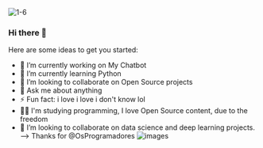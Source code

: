 ![1-6](https://user-images.githubusercontent.com/44953964/121117243-35947e00-c7ee-11eb-937f-d0fd4a3d5d2f.png)

### Hi there 👋

Here are some ideas to get you started:

- 🔭 I’m currently working on My Chatbot
- 🌱 I’m currently learning Python
- 👯 I’m looking to collaborate on Open Source projects
- 💬 Ask me about anything
- ⚡ Fun fact: i love i love i don't know lol
- 👨‍🎓  I'm studying programming, I love Open Source content, due to the freedom
- 🤝 I’m looking to collaborate on data science and deep learning projects. 
--> Thanks for @OsProgramadores
                  ![images](https://user-images.githubusercontent.com/44953964/121119030-4692be80-c7f1-11eb-8515-fc197104af12.png)
